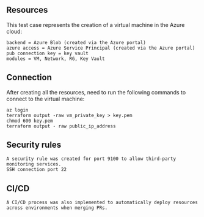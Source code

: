 ## Resources
This test case represents the creation of a virtual machine in the Azure cloud:
```
backend = Azure Blob (created via the Azure portal)
azure access = Azure Service Principal (created via the Azure portal)
pub connection key = key vault
modules = VM, Network, RG, Key Vault
```


## Connection
After creating all the resources, need to run the following commands to connect to the virtual machine:
```
az login
terraform output -raw vm_private_key > key.pem
chmod 600 key.pem
terraform output - raw public_ip_address
```

## Security rules
```
A security rule was created for port 9100 to allow third-party monitoring services.
SSH connection port 22
```

## CI/CD
```
A CI/CD process was also implemented to automatically deploy resources across environments when merging PRs.
```